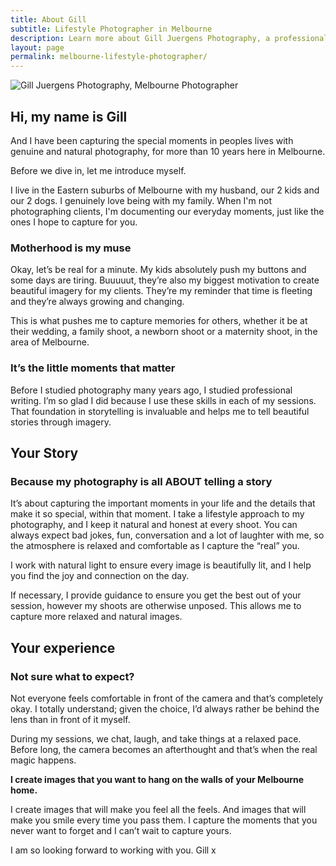 ```yaml
---
title: About Gill
subtitle: Lifestyle Photographer in Melbourne
description: Learn more about Gill Juergens Photography, a professional family, wedding, and newborn photographer in Melbourne's Eastern Suburbs.
layout: page
permalink: melbourne-lifestyle-photographer/
---
```


![Gill Juergens Photography, Melbourne Photographer](https://gill-photography.com.au/img/gill.jpg)

## Hi, my name is Gill

And I have been capturing the special moments in peoples lives with genuine and natural photography, for more than 10 years here in Melbourne.

Before we dive in, let me introduce myself.

I live in the Eastern suburbs of Melbourne with my husband, our 2 kids and our 2 dogs. I genuinely love being with my family. When I'm not photographing clients, I'm documenting our everyday moments, just like the ones I hope to capture for you.

### Motherhood is my muse

Okay, let’s be real for a minute. My kids absolutely push my buttons and some days are tiring. Buuuuut, they’re also my biggest motivation to create beautiful imagery for my clients. They’re my reminder that time is fleeting and they’re always growing and changing.

This is what pushes me to capture memories for others, whether it be at their wedding, a family shoot, a newborn shoot or a maternity shoot, in the area of Melbourne.

### It’s the little moments that matter

Before I studied photography many years ago, I studied professional writing. I’m so glad I did because I use these skills in each of my sessions. That foundation in storytelling is invaluable and helps me to tell beautiful stories through imagery.

## Your Story

### Because my photography is all ABOUT telling a story

It’s about capturing the important moments in your life and the details that make it so special, within that moment.
I take a lifestyle approach to my photography, and I keep it natural and honest at every shoot. You can always expect bad jokes, fun, conversation and a lot of laughter with me, so the atmosphere is relaxed and comfortable as I capture the “real” you.

I work with natural light to ensure every image is beautifully lit, and I help you find the joy and connection on the day.

If necessary, I provide guidance to ensure you get the best out of your session, however my shoots are otherwise unposed. This allows me to capture more relaxed and natural images.

## Your experience

### Not sure what to expect?

Not everyone feels comfortable in front of the camera and that’s completely okay.
I totally understand; given the choice, I’d always rather be behind the lens than in front of it myself.

During my sessions, we chat, laugh, and take things at a relaxed pace. Before long, the camera becomes an afterthought and that’s when the real magic happens.

**I create images that you want to hang on the walls of your Melbourne home.**

I create images that will make you feel all the feels. And images that will make you smile every time you pass them. I capture the moments that you never want to forget and I can’t wait to capture yours.

I am so looking forward to working with you.
Gill x
